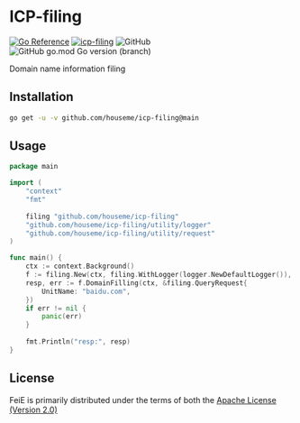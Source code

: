 # ICP-filing

[![Go Reference](https://pkg.go.dev/badge/github.com/houseme/icp-filing.svg)](https://pkg.go.dev/github.com/houseme/icp-filing)
[![icp-filing](https://github.com/houseme/icp-filing/actions/workflows/go.yml/badge.svg)](https://github.com/houseme/icp-filing/actions/workflows/go.yml)
![GitHub](https://img.shields.io/github/license/houseme/icp-filing?style=flat-square)
![GitHub go.mod Go version (branch)](https://img.shields.io/github/go-mod/go-version/houseme/icp-filing/main?style=flat-square)

Domain name information filing

## Installation

```bash
go get -u -v github.com/houseme/icp-filing@main 
```

## Usage

```go
package main

import (
    "context"
    "fmt"
    
    filing "github.com/houseme/icp-filing"
    "github.com/houseme/icp-filing/utility/logger"
    "github.com/houseme/icp-filing/utility/request"
)

func main() {
    ctx := context.Background()
    f := filing.New(ctx, filing.WithLogger(logger.NewDefaultLogger()), filing.WithRequest(request.NewDefaultRequest()))
    resp, err := f.DomainFilling(ctx, &filing.QueryRequest{
        UnitName: "baidu.com",
    })
    if err != nil {
        panic(err)
    }
    
    fmt.Println("resp:", resp)
}

```

## License
FeiE is primarily distributed under the terms of both the [Apache License (Version 2.0)](LICENSE)